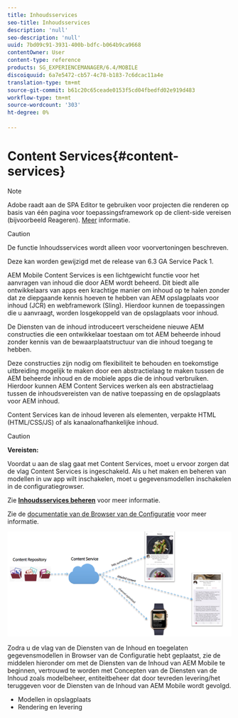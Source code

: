 ```yaml
---
title: Inhoudsservices
seo-title: Inhoudsservices
description: 'null'
seo-description: 'null'
uuid: 7bd09c91-3931-400b-bdfc-b064b9ca9668
contentOwner: User
content-type: reference
products: SG_EXPERIENCEMANAGER/6.4/MOBILE
discoiquuid: 6a7e5472-cb57-4c78-b183-7c6dcac11a4e
translation-type: tm+mt
source-git-commit: b61c20c65ceade0153f5cd04fbedfd02e919d483
workflow-type: tm+mt
source-wordcount: '303'
ht-degree: 0%

---
```



# Content Services{#content-services}

>[!NOTE]
>
>Adobe raadt aan de SPA Editor te gebruiken voor projecten die renderen op basis van één pagina voor toepassingsframework op de client-side vereisen (bijvoorbeeld Reageren). [Meer](/help/sites-developing/spa-overview.md) informatie.

>[!CAUTION]
>
>De functie Inhoudsservices wordt alleen voor voorvertoningen beschreven.
>
>Deze kan worden gewijzigd met de release van 6.3 GA Service Pack 1.

AEM Mobile Content Services is een lichtgewicht functie voor het aanvragen van inhoud die door AEM wordt beheerd. Dit biedt alle ontwikkelaars van apps een krachtige manier om inhoud op te halen zonder dat ze diepgaande kennis hoeven te hebben van AEM opslagplaats voor inhoud (JCR) en webframework (Sling). Hierdoor kunnen de toepassingen die u aanvraagt, worden losgekoppeld van de opslagplaats voor inhoud.

De Diensten van de inhoud introduceert verscheidene nieuwe AEM constructies die een ontwikkelaar toestaan om tot AEM beheerde inhoud zonder kennis van de bewaarplaatstructuur van die inhoud toegang te hebben.

Deze constructies zijn nodig om flexibiliteit te behouden en toekomstige uitbreiding mogelijk te maken door een abstractielaag te maken tussen de AEM beheerde inhoud en de mobiele apps die de inhoud verbruiken. Hierdoor kunnen AEM Content Services werken als een abstractielaag tussen de inhoudsvereisten van de native toepassing en de opslagplaats voor AEM inhoud.

Content Services kan de inhoud leveren als elementen, verpakte HTML (HTML/CSS/JS) of als kanaalonafhankelijke inhoud.

>[!CAUTION]
>
>**Vereisten:**
>
>Voordat u aan de slag gaat met Content Services, moet u ervoor zorgen dat de vlag Content Services is ingeschakeld. Als u het maken en beheren van modellen in uw app wilt inschakelen, moet u gegevensmodellen inschakelen in de configuratiegrowser.
>
>Zie **[Inhoudsservices beheren](/help/mobile/developing-content-services.md)** voor meer informatie.
>
>Zie de [documentatie van de Browser van de Configuratie](/help/sites-administering/configurations.md) voor meer informatie.

![chlimage_1-143](assets/chlimage_1-143.png)

Zodra u de vlag van de Diensten van de Inhoud en toegelaten gegevensmodellen in Browser van de Configuratie hebt geplaatst, zie de middelen hieronder om met de Diensten van de Inhoud van AEM Mobile te beginnen, vertrouwd te worden met Concepten van de Diensten van de Inhoud zoals modelbeheer, entiteitbeheer dat door tevreden levering/het teruggeven voor de Diensten van de Inhoud van AEM Mobile wordt gevolgd.

* Modellen in opslagplaats
* Rendering en levering

